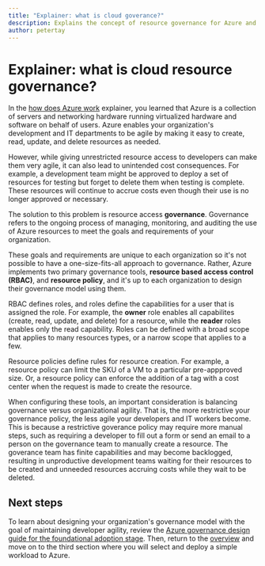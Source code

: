 ```yaml
---
title: "Explainer: what is cloud goverance?"
description: Explains the concept of resource governance for Azure and cloud
author: petertay
---
```


# Explainer: what is cloud resource governance?

In the [how does Azure work](azure-explainer.md) explainer, you learned that Azure is a collection of servers and networking hardware running virtualized hardware and software on behalf of users. Azure enables your organization's development and IT departments to be agile by making it easy to create, read, update, and delete resources as needed.

However, while giving unrestricted resource access to developers can make them very agile, it can also lead to unintended cost consequences. For example, a development team might be approved to deploy a set of resources for testing but forget to delete them when testing is complete. These resources will continue to accrue costs even though their use is no longer approved or necessary. 

The solution to this problem is resource access **governance**. Governance refers to the ongoing process of managing, monitoring, and auditing the use of Azure resources to meet the goals and requirements of your organization. 

These goals and requirements are unique to each organization so it's not possible to have a one-size-fits-all approach to governance. Rather, Azure implements two primary governance tools, **resource based access control (RBAC)**, and **resource policy**, and it's up to each organization to design their governance model using them.
<!--
Should we link to something for RBAC And policy? Or is that just a distraction at this point?
-->

RBAC defines roles, and roles define the capabilities for a user that is assigned the role. For example, the **owner** role enables all capabilites (create, read, update, and delete) for a resource, while the  **reader** roles enables only the read capability. Roles can be defined with a broad scope that applies to many resources types, or a narrow scope that applies to a few. <!-- Is it worth mentioning some examples of what is meant by a "resource type" or somewhere defining what we mean by an Azure resource? [mwasson] -->

Resource policies define rules for resource creation. For example, a resource policy can limit the SKU of a VM to a particular pre-appproved size. Or, a resource policy can enforce the addition of a tag <!-- maybe: Enforce tagging resources with a cost center [mwasson] --> with a cost center when the request is made to create the resource. 

When configuring these tools, an important consideration is balancing governance versus organizational agility. That is, the more restrictive your governance policy, the less agile your developers and IT workers become. This is because a restrictive goverance policy may require more manual steps, such as requiring a developer to fill out a form or send an email to a person on the governance team to manually create a resource. The goverance team has finite capabilities and may become backlogged, resulting in unproductive development teams waiting for their resources to be created and unneeded resources accruing costs while they wait to be deleted.

<!-- I know this topic isn't meant to go into details about governance, but maybe mention in passing that governance rules should take into account (a) your organization roles, (b) productions vs dev/test resources? Just to illustrate what we're talking about. [mwasson] -->

<!-- I would like to include a simple graphic here illustrating the tension between governance and agility. -->

## Next steps

To learn about designing your organization's governance model with the goal of maintaining developer agility, review the [Azure governance design guide for the foundational adoption stage](governance-how-to.md). Then, return to the [overview](overview.md) and move on to the third section where you will select and deploy a simple workload to Azure.